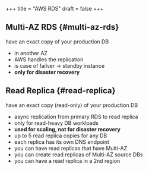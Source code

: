 +++
title = "AWS RDS"
draft = false
+++

## Multi-AZ RDS {#multi-az-rds}

have an exact copy of your production DB

-   in another AZ
-   AWS handles the replication
-   is case of failver -&gt; standby instance
-   **only for disaster recovery**


## Read Replica {#read-replica}

have an exact copy (read-only) of your production DB

-   async replication from primary RDS to read replica
-   only for read-heavy DB workloads
-   **used for scaling, not for disaster recovery**
-   up to 5 read replica copies for any DB
-   each replica has its own DNS endpoint
-   you can have read replicas that have Multi-AZ
-   you can create read replicas of Multi-AZ source DBs
-   you can have a read replica in a 2nd region
